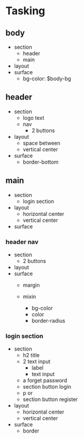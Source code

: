 # Tasking

## body

- section
  - header
  - main
- layout
- surface
  - bg-color: \$body-bg

## header

- section
  - logo text
  - nav
    - 2 buttons
- layout
  - space between
  - vertical center
- surface
  - border-bottom

## main

- section
  - login section
- layout
  - horizontal center
  - vertical center
- surface

### header nav

- section
  - 2 buttons
- layout
- surface
  - margin
  - mixin

    - bg-color
    - color
    - border-radius

### login section

- section
  - h2 title
  - 2 text input
    - label
    - text input
  - a forget password
  - section button login
  - p or
  - section button register
- layout
  - horizontal center
  - vertical center
- surface
  - border
